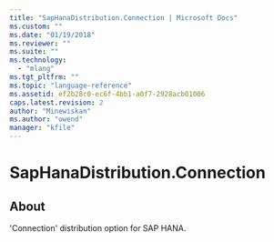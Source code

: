 ```yaml
---
title: "SapHanaDistribution.Connection | Microsoft Docs"
ms.custom: ""
ms.date: "01/19/2018"
ms.reviewer: ""
ms.suite: ""
ms.technology: 
  - "mlang"
ms.tgt_pltfrm: ""
ms.topic: "language-reference"
ms.assetid: ef2b28c0-ec6f-4bb1-a0f7-2928acb01006
caps.latest.revision: 2
author: "Minewiskan"
ms.author: "owend"
manager: "kfile"
---
```

# SapHanaDistribution.Connection
## About
'Connection' distribution option for SAP HANA.

